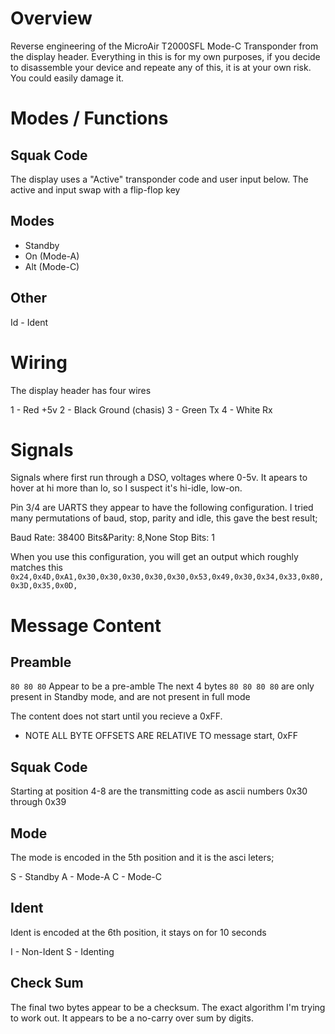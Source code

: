 # Overview

Reverse engineering of the MicroAir T2000SFL Mode-C Transponder from the display header.  Everything in this is for my own purposes, if you decide to disassemble your device and repeate any of this, it is at your own risk.  You could easily damage it.

# Modes / Functions

## Squak Code
The display uses a "Active" transponder code and user input below.  The active and input swap with a flip-flop key

## Modes
- Standby
- On (Mode-A)
- Alt (Mode-C)

## Other

Id - Ident

# Wiring

The display header has four wires

1 - Red +5v
2 - Black Ground (chasis)
3 - Green Tx
4 - White Rx

# Signals

Signals where first run through a DSO, voltages where 0-5v.  It apears to hover at hi more than lo, so I suspect it's hi-idle, low-on.

Pin 3/4 are UARTS they appear to have the following configuration.  I tried many permutations of baud, stop, parity and idle, this gave the best result;

Baud Rate: 38400
Bits&Parity: 8,None
Stop Bits: 1

When you use this configuration, you will get an output which roughly matches this
``0x24,0x4D,0xA1,0x30,0x30,0x30,0x30,0x30,0x53,0x49,0x30,0x34,0x33,0x80,0x3D,0x35,0x0D,``


# Message Content

## Preamble
``80 80 80`` Appear to be a pre-amble
The next 4 bytes ``80 80 80 80`` are only present in Standby mode, and are not present in full mode

The content does not start until you recieve a 0xFF. 

* NOTE ALL BYTE OFFSETS ARE RELATIVE TO message start, 0xFF

## Squak Code

Starting at position 4-8 are the transmitting code as ascii numbers 0x30 through 0x39

## Mode

The mode is encoded in the 5th position and it is the asci leters;

S - Standby
A - Mode-A
C - Mode-C

## Ident

Ident is encoded at the 6th position, it stays on for 10 seconds

I - Non-Ident
S - Identing

## Check Sum

The final two bytes appear to be a checksum.  The exact algorithm I'm trying to work out.  It appears to be a no-carry over sum by digits.




